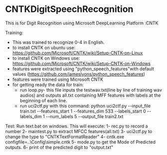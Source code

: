 # CNTKDigitSpeechRecognition
This is for Digit Recognition using Microsoft DeepLearning Platform :CNTK

Training:
   - This was trained to recognize 0-4 in English.
   - to install CNTK on ubuntu use: https://github.com/Microsoft/CNTK/wiki/Setup-CNTK-on-Linux
   - to install CNTK on Windows use: https://github.com/Microsoft/CNTK/wiki/Setup-CNTK-on-Windows
   - features were extracted using "python_speech_features"with default values (https://github.com/jameslyons/python_speech_features)
   - features were trained using Microsoft CNTK
   - for getting ready the data for train:
      - run loop.py- this file inputs the testwav.txt(line by line of training wav audios) and outputs all.txt  containing MFF features with labels at the beginning of each line.
      - run uci2ctf.py with this command: python uci2ctf.py --input_file train.txt --features_start 1 --features_dim 533 --labels_start 0 --labels_dim 1 --num_labels 5 --output_file train2.txt


Test:
   Run text.bat on windows. This will execute:
   1- rec.py to record a number
   2- maintest.py to extract MFCC features(all.txt)
   3- uci2ctf.py to change the type to "CNTKTextFormatReader"
   4- cntk.exe configfile=..\Config\simple.cntk
   5- mode.py to get the Mode of Predicted outputs.
   6- print of the predicted digit to "output.txt"
